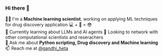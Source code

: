 ### Hi there 👋

👩‍💻 I'm a **Machine learning scientist**, working on applying ML techniques for drug discovery application 💻  + 🧪 = 😎\
🦙 Currently learning about LLMs and AI agents
👀 Looking to network with other computational scientists and reserachers\
💬 Ask me about **Python scripting, Drug discovery and Machine learning**\
📫 Reach me at [@gandhi_heta](https://twitter.com/gandhi_heta)


<!--
**hgandhi2411/hgandhi2411** is a ✨ _special_ ✨ repository because its `README.md` (this file) appears on your GitHub profile.

Here are some ideas to get you started:

- 🔭 I’m currently working on ...
- 🌱 I’m currently learning ...
- 👯 I’m looking to collaborate on ...
- 🤔 I’m looking for help with ...
- 💬 Ask me about ...
- 📫 How to reach me: ...
- 😄 Pronouns: ...
- ⚡ Fun fact: ...
-->
